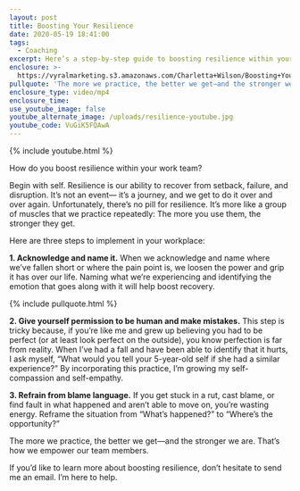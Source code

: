 ```yaml
---
layout: post
title: Boosting Your Resilience
date: 2020-05-19 18:41:00
tags:
  - Coaching
excerpt: Here’s a step-by-step guide to boosting resilience within your work team.
enclosure: >-
  https://vyralmarketing.s3.amazonaws.com/Charletta+Wilson/Boosting+Your+Resilience.mp4
pullquote: 'The more we practice, the better we get—and the stronger we are.'
enclosure_type: video/mp4
enclosure_time:
use_youtube_image: false
youtube_alternate_image: /uploads/resilience-youtube.jpg
youtube_code: VuGiK5FQAwA
---
```


{% include youtube.html %}

How do you boost resilience within your work team?

Begin with self. Resilience is our ability to recover from setback, failure, and disruption. It’s not an event— it’s a journey, and we get to do it over and over again. Unfortunately, there’s no pill for resilience. It’s more like a group of muscles that we practice repeatedly: The more you use them, the stronger they get.&nbsp;

Here are three steps to implement in your workplace:

**1\. Acknowledge and name it.** When we acknowledge and name where we’ve fallen short or where the pain point is, we loosen the power and grip it has over our life. Naming what we’re experiencing and identifying the emotion that goes along with it will help boost recovery.&nbsp;

{% include pullquote.html %}

**2\. Give yourself permission to be human and make mistakes.** This step is tricky because, if you’re like me and grew up believing you had to be perfect (or at least look perfect on the outside), you know perfection is far from reality. When I’ve had a fall and have been able to identify that it hurts, I ask myself, “What would you tell your 5-year-old self if she had a similar experience?” By incorporating this practice, I’m growing my self-compassion and self-empathy.&nbsp;

**3\. Refrain from blame language.** If you get stuck in a rut, cast blame, or find fault in what happened and aren’t able to move on, you’re wasting energy. Reframe the situation from “What’s happened?” to “Where’s the opportunity?”

The more we practice, the better we get—and the stronger we are. That’s how we empower our team members.&nbsp;

If you’d like to learn more about boosting resilience, don’t hesitate to send me an email. I’m here to help.